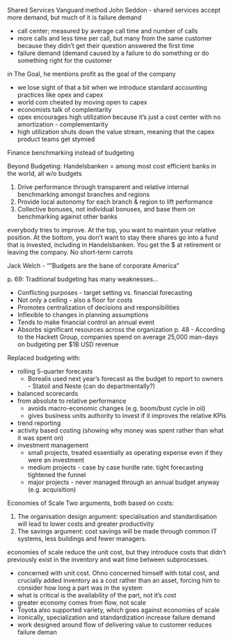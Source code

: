 Shared Services
Vanguard method
John Seddon - shared services accept more demand, but much of it is failure demand
- call center; measured by average call time and number of calls
- more calls and less time per call, but many from the same customer because they didn’t get their question answered the first time
- failure demand (demand caused by a failure to do something or do something right for the
customer

in The Goal, he mentions profit as the goal of the company
- we lose sight of that a bit when we introduce standard accounting practices like opex and capex
- world com cheated by moving open to capex
- economists talk of complentarity
- opex encourages high utilization because it’s just a cost center with no amortization - complementarity
- high utilization shuts down the value stream, meaning that the capex product teams get stymied

Finance
benchmarking instead of budgeting

Beyond Budgeting:
Handelsbanken = among most cost efficient banks in the world, all w/o budgets
1. Drive performance through transparent and relative internal benchmarking amongst branches and regions
2. Provide local autonomy for each branch & region to lift performance 
3. Collective bonuses, not individual bonuses, and base them on benchmarking against other banks

everybody tries to improve.  At the top, you want to maintain your relative position.  At the bottom, you don’t want to stay there
shares go into a fund that is invested, including in Handelsbanken.  You get the $ at retirement or leaving the company.  No short-term carrots

Jack Welch - “”Budgets are the bane of corporate America”

p. 69:
Traditional budgeting has many weaknesses…
- Conflicting purposes - target setting vs. financial forecasting
- Not only a ceiling - also a floor for costs
- Promotes centralization of decisions and responsibilities
- Inflexible to changes in planning assumptions
- Tends to make financial control an annual event
- Absorbs significant resources across the organization
   p. 48 - According to the Hackett Group, companies spend on average 25,000 man-days on budgeting per $1B USD revenue

Replaced budgeting with:
- rolling 5-quarter forecasts
    - Borealis used next year’s forecast as the budget to report to owners - Statoil and Neste (can do departmentally?)
- balanced scorecards
- from absolute to relative performance
   - avoids macro-economic changes (e.g. boom/bust cycle in oil)
   - gives business units authority to invest if it improves the relative KPIs
- trend reporting
- activity based costing (showing why money was spent rather than what it was spent on)
- investment management
  - small projects, treated essentially as operating expense even if they were an investment
  - medium projects - case by case hurdle rate.  tight forecasting tightened the funnel
  - major projects - never managed through an annual budget anyway (e.g. acquisition)

Economies of Scale
Two arguments, both based on costs:
1. The organisation design argument: specialisation and standardisation will lead to lower costs
and greater productivity
2. The savings argument: cost savings will be made through common IT systems, less buildings
and fewer managers. 

economies of scale reduce the unit cost, but they introduce costs that didn’t previously exist in the inventory and wait time
  between subprocesses.

- concerned with unit cost.  Ohno concerned himself with total cost, and crucially added inventory as a cost rather than an asset, forcing him to consider how long a part was in the system
- what is critical is the availability of the part, not it’s cost
- greater economy comes from flow, not scale
- Toyota also supported variety, which goes against economies of scale
- ironically, specialization and standardization increase failure demand
- work designed around flow of delivering value to customer reduces failure deman
